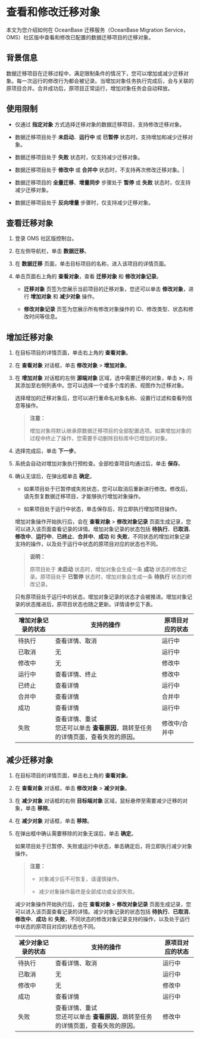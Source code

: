 # 查看和修改迁移对象

本文为您介绍如何在 OceanBase 迁移服务（OceanBase Migration Service，OMS）社区版中查看和修改已配置的数据迁移项目的迁移对象。

## 背景信息

数据迁移项目在迁移过程中，满足限制条件的情况下，您可以增加或减少迁移对象。每一次运行的修改行为都会被记录。当增加对象任务执行完成后，会与关联的原项目合并。合并成功后，原项目正常运行，增加对象任务会自动释放。

## 使用限制

* 仅通过 **指定对象** 方式选择迁移对象的数据迁移项目，支持修改迁移对象。

* 数据迁移项目处于 **未启动**、**运行中** 或 **已暂停** 状态时，支持增加和减少迁移对象。

* 数据迁移项目处于 **失败** 状态时，仅支持减少迁移对象。

* 数据迁移项目处于 **修改中** 或 **合并中** 状态时，不支持再次修改迁移对象。|

* 数据迁移项目的 **全量迁移**、**增量同步** 步骤处于 **暂停** 或 **失败** 状态时，仅支持减少迁移对象。

* 数据迁移项目处于 **反向增量** 步骤时，仅支持减少迁移对象。

## 查看迁移对象

1. 登录 OMS 社区版控制台。

2. 在左侧导航栏，单击 **数据迁移**。

3. 在 **数据迁移** 页面，单击目标项目的名称，进入该项目的详情页面。

4. 单击页面右上角的 **查看对象**，查看 **迁移对象** 和 **修改对象记录**。

   * **迁移对象** 页签为您展示当前项目的迁移对象，您还可以单击 **修改对象**，进行 **增加对象** 和 **减少对象** 操作。

   * **修改对象记录** 页签为您展示所有修改对象操作的 ID、修改类型、状态和修改时间等信息。

## 增加迁移对象

1. 在目标项目的详情页面，单击右上角的 **查看对象**。

2. 在 **查看对象** 对话框，单击 **修改对象** \> **增加对象**。

3. 在 **增加对象** 对话框的左侧 **源端对象** 区域，选中需要迁移的对象，单击 **\>**，将其添加至右侧列表中。您可以选择一个或多个库的表、视图作为迁移对象。

   选择增加的迁移对象后，您可以进行重命名对象名称、设置行过滤和查看列信息等操作。

   >**注意：**
   >
   >增加对象将默认继承原数据迁移项目的全部配置选项。如果增加对象的过程中终止了操作，您需要手动删除目标库中已增加的对象。

4. 选择完成后，单击 **下一步**。

5. 系统会自动对增加对象执行预检查。全部检查项目均通过后，单击 **保存**。

6. 确认无误后，在弹出框单击 **确定**。

   * 如果项目处于已暂停或失败状态，您可以取消后重新进行修改。修改后，请先恢复数据迁移项目，才能够执行增加对象操作。

   * 如果项目处于运行中状态，单击保存后，将立即执行增加项目操作。
  
   增加对象操作开始执行后，会在 **查看对象** \> **修改对象记录** 页面生成记录，您可以进入该页面查看记录的详情。增加对象记录的状态包括 **待执行**、**已取消**、**修改中**、**运行中**、**已终止**、**合并中**、**成功** 和 **失败**，不同状态的增加对象记录支持的操作，以及处于运行中状态的原项目对应的状态也不同。

   >**说明：**
   >
   >原项目处于 **未启动** 状态时，增加对象会生成一条 **成功** 状态的修改记录。原项目处于 **已暂停** 状态时，增加对象会生成一条 **待执行** 状态的修改记录。

   只有原项目处于运行中的状态，增加对象记录的状态才会被推进。增加对象记录的状态推进后，原项目状态也随之更新。详情请参见下表。

   | **增加对象记录的状态** | **支持的操作**                                                    | **原项目对应的状态** |
   |---------------|--------------------------------------------------------------|------------|
   | 待执行           | 查看详情、取消                                                      | 运行中        |
   | 已取消           |  无                                                            |  运行中  |
   | 修改中           | 无                                                          | 修改中       |
   | 运行中           | 查看详情、终止                                                      | 修改中        |
   | 已终止           | 查看详情                                                         | 运行中        |
   | 合并中           | 查看详情                                                         | 合并中        |
   | 成功            | 查看详情                         | 运行中        |
   | 失败            | 查看详情、重试 <br>您还可以单击 **查看原因**，跳转至任务的详情页面，查看失败的原因。 | 修改中/合并中       |

## 减少迁移对象

1. 在目标项目的详情页面，单击右上角的 **查看对象**。

2. 在 **查看对象** 对话框，单击 **修改对象** \> **减少对象**。

3. 在 **减少对象** 对话框的右侧 **目标端对象** 区域，鼠标悬停至需要减少迁移的对象，单击 **移除**。

4. 在 **减少对象** 对话框，单击 **移除**。

5. 在弹出框中确认需要移除的对象无误后，单击 **确定**。

   如果项目处于已暂停、失败或运行中状态，单击确定后，将立即执行减少对象操作。

   >**注意：**
   >
   >* 对象减少后不可恢复，请谨慎操作。
   >
   >* 减少对象操作最终是全部成功或全部失败。

   减少对象操作开始执行后，会在 **查看对象** \> **修改对象记录** 页面生成记录，您可以进入该页面查看记录的详情。减少对象记录的状态包括 **待执行**、**已取消**、**修改中**、**成功** 和 **失败**，不同状态的修改对象记录支持的操作，以及处于运行中状态的原项目对应的状态也不同。

   | **减少对象记录的状态** | **支持的操作**                                                    | **原项目对应的状态** |
   |---------------|--------------------------------------------------------------|------------|
   | 待执行           | 查看详情、取消                                                      | 运行中        |
   | 已取消           |  无                                                            |  运行中  |
   | 修改中           | 无                                                          | 修改中       |
   | 成功            | 查看详情                         | 运行中        |
   | 失败            | 查看详情、重试 <br>您还可以单击 **查看原因**，跳转至任务的详情页面，查看失败的原因。 | 修改中      |
